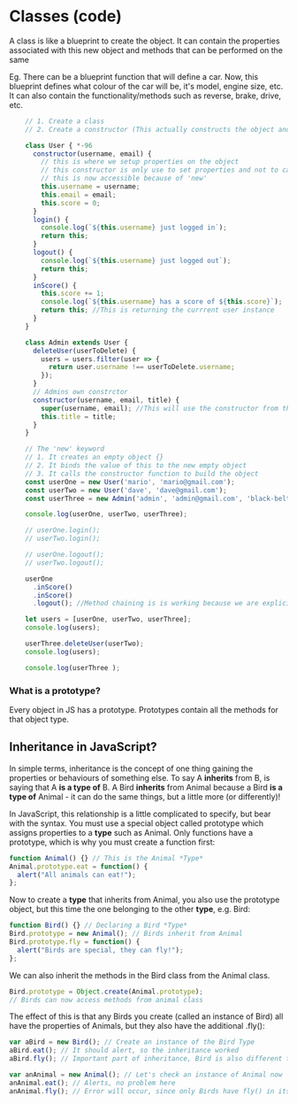 # Classes (code)

A class is like a blueprint to create the object. It can contain the properties associated with this new object and methods that can be performed on the same

Eg. There can be a blueprint function that will define a car. Now, this blueprint defines what colour of the car will be, it's model, engine size, etc. It can also contain the functionality/methods such as reverse, brake, drive, etc.

```js
    // 1. Create a class
    // 2. Create a constructor (This actually constructs the object and set properties on the new object)

    class User { *-96
      constructor(username, email) {
        // this is where we setup properties on the object
        // this constructor is only use to set properties and not to call any functions. Functions should be called later, as you can see the login method below
        // this is now accessible because of 'new'
        this.username = username;
        this.email = email;
        this.score = 0;
      }
      login() {
        console.log(`${this.username} just logged in`);
        return this;
      }
      logout() {
        console.log(`${this.username} just logged out`);
        return this;
      }
      inScore() {
        this.score += 1;
        console.log(`${this.username} has a score of ${this.score}`);
        return this; //This is returning the currrent user instance
      }
    }

    class Admin extends User {
      deleteUser(userToDelete) {
        users = users.filter(user => {
          return user.username !== userToDelete.username;
        });
      }
      // Admins own constrctor
      constructor(username, email, title) {
        super(username, email); //This will use the constructor from the parent class and set the inherrited properties. Then we just have to set the new/other property. Without this super, this new constructor won't work at all.
        this.title = title;
      }
    }

    // The 'new' keyword
    // 1. It creates an empty object {}
    // 2. It binds the value of this to the new empty object
    // 3. It calls the constructor function to build the object
    const userOne = new User('mario', 'mario@gmail.com');
    const userTwo = new User('dave', 'dave@gmail.com');
    const userThree = new Admin('admin', 'admin@gmail.com', 'black-belt-ninja');

    console.log(userOne, userTwo, userThree);

    // userOne.login();
    // userTwo.login();

    // userOne.logout();
    // userTwo.logout();

    userOne
      .inScore()
      .inScore()
      .logout(); //Method chaining is is working because we are explicity returning the user instance by calling 'return this'

    let users = [userOne, userTwo, userThree];
    console.log(users);

    userThree.deleteUser(userTwo);
    console.log(users);

    console.log(userThree );
```

### What is a prototype?

Every object in JS has a prototype. Prototypes contain all the methods for that object type.

## Inheritance in JavaScript?

In simple terms, inheritance is the concept of one thing gaining the properties or behaviours of something else. To say A **inherits** from B, is saying that A **is a type of** B. A Bird **inherits** from Animal because a Bird **is a type of** Animal - it can do the same things, but a little more (or differently)!

In JavaScript, this relationship is a little complicated to specify, but bear with the syntax. You must use a special object called prototype which assigns properties to a **type** such as Animal. Only functions have a prototype, which is why you must create a function first:

```js
function Animal() {} // This is the Animal *Type*
Animal.prototype.eat = function() {
  alert("All animals can eat!");
};
```

Now to create a **type** that inherits from Animal, you also use the prototype object, but this time the one belonging to the other **type**, e.g. Bird:

```js
function Bird() {} // Declaring a Bird *Type*
Bird.prototype = new Animal(); // Birds inherit from Animal
Bird.prototype.fly = function() {
  alert("Birds are special, they can fly!");
};
```

We can also inherit the methods in the Bird class from the Animal class.

```js
Bird.prototype = Object.create(Animal.prototype);
// Birds can now access methods from animal class
```

The effect of this is that any Birds you create (called an instance of Bird) all have the properties of Animals, but they also have the additional .fly():

```js
var aBird = new Bird(); // Create an instance of the Bird Type
aBird.eat(); // It should alert, so the inheritance worked
aBird.fly(); // Important part of inheritance, Bird is also different to Animal

var anAnimal = new Animal(); // Let's check an instance of Animal now
anAnimal.eat(); // Alerts, no problem here
anAnimal.fly(); // Error will occur, since only Birds have fly() in its prototype
```
